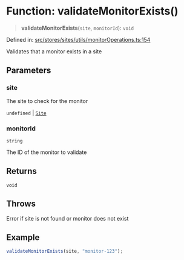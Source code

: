 # Function: validateMonitorExists()

> **validateMonitorExists**(`site`, `monitorId`): `void`

Defined in: [src/stores/sites/utils/monitorOperations.ts:154](https://github.com/Nick2bad4u/Uptime-Watcher/blob/8a1973382d5fe14c52996ecda381894eb7ecd4a6/src/stores/sites/utils/monitorOperations.ts#L154)

Validates that a monitor exists in a site

## Parameters

### site

The site to check for the monitor

`undefined` | [`Site`](../../../../../../shared/types/interfaces/Site.md)

### monitorId

`string`

The ID of the monitor to validate

## Returns

`void`

## Throws

Error if site is not found or monitor does not exist

## Example

```typescript
validateMonitorExists(site, "monitor-123");
```
